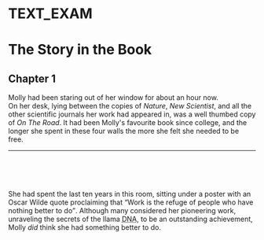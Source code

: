 # TEXT_EXAM
<!DOCTYPE html>
<html>
	<head>
		<title>Text</title>
	</head>
	<body>
		<h1>The Story in the Book</h1>
		<h2>Chapter 1</h2>
		<p>Molly had been staring out of her window for about an hour now. <br />On her desk, lying between the copies of <i>Nature</i>, <i>New Scientist</i>, and all the other scientific journals her work had appeared in, was a well thumbed copy of <cite>On The Road</cite>. It had been Molly's favourite book since college, and the longer she spent in these four walls the more she felt she needed to be free.</p><hr />
		<br />
		<br />
		<br />
		<p>She had spent the last ten years in this room, sitting under a poster with an Oscar Wilde quote proclaiming that <q>Work is the refuge of people who have nothing better to do</q>. Although many considered her pioneering work, unraveling the secrets of the llama <abbr title="Deoxyribonucleic acid">DNA</abbr>, to be an outstanding achievement, Molly <em>did</em> think she had something better to do.</p>
	</body>
</html>
